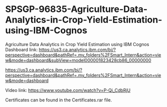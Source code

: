 # SPSGP-96835-Agriculture-Data-Analytics-in-Crop-Yield-Estimation-using-IBM-Cognos
Agriculture Data Analytics in Crop Yield Estimation using IBM Cognos
Dashboard link: https://us3.ca.analytics.ibm.com/bi/?perspective=dashboard&pathRef=.my_folders%2FSmart_Intern&action=view&mode=dashboard&subView=model000001823428cb86_00000000

https://us3.ca.analytics.ibm.com/bi/?perspective=dashboard&pathRef=.my_folders%2FSmart_Intern&action=view&mode=dashboard

Video link: https://www.youtube.com/watch?v=P-Qi_CdbRjU

Certificates can be found in the Certificates.rar file.

